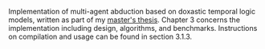 Implementation of multi-agent abduction based on doxastic temporal logic models, written as part of my [master's thesis](https://findit.dtu.dk/en/catalog/6231d399dd1fd8b3b581abcc). Chapter 3 concerns the implementation including design, algorithms, and benchmarks. Instructions on compilation and usage can be found in section 3.1.3.
